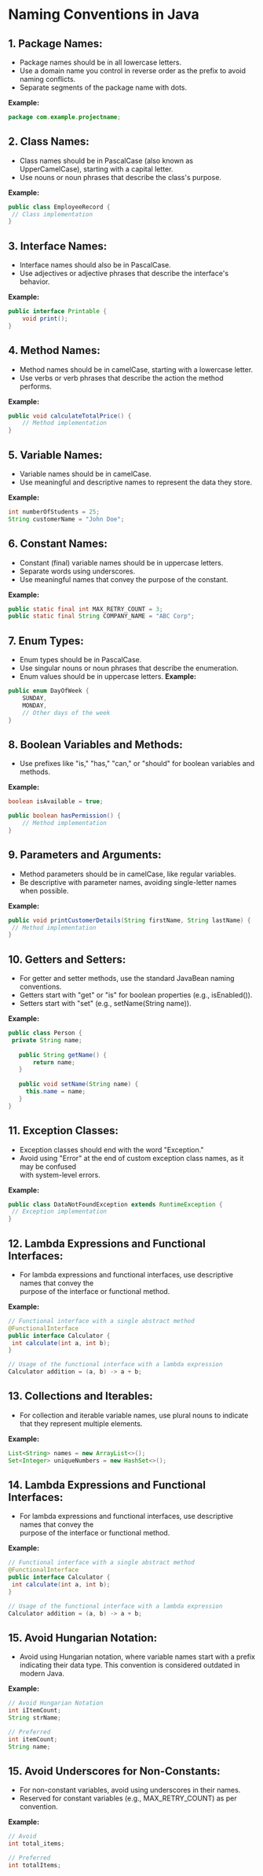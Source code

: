 # Naming Conventions in Java

## 1. Package Names:
   - Package names should be in all lowercase letters.
   - Use a domain name you control in reverse order as the prefix to avoid naming conflicts.
   - Separate segments of the package name with dots.

   **Example:**
   ```java
   package com.example.projectname;
   ```



  ## 2. Class Names:
  - Class names should be in PascalCase (also known as UpperCamelCase), starting with a capital letter.
  - Use nouns or noun phrases that describe the class's purpose.

   **Example:**
   ```java
   public class EmployeeRecord {
    // Class implementation
  }
  ```



 ## 3. Interface Names:
 - Interface names should also be in PascalCase.
 - Use adjectives or adjective phrases that describe the interface's behavior.

 **Example:**
   ```java
   public interface Printable {
       void print();
   }
  ```



## 4. Method Names:
 - Method names should be in camelCase, starting with a lowercase letter.
 - Use verbs or verb phrases that describe the action the method performs.

 **Example:**
   ```java
   public void calculateTotalPrice() {
       // Method implementation
   }
  ```


## 5. Variable Names:
 - Variable names should be in camelCase.
 - Use meaningful and descriptive names to represent the data they store.

 **Example:**
   ```java
   int numberOfStudents = 25;
   String customerName = "John Doe";
  ```

## 6. Constant Names:
  - Constant (final) variable names should be in uppercase letters.
  - Separate words using underscores.
  - Use meaningful names that convey the purpose of the constant.

 **Example:**
   ```java
   public static final int MAX_RETRY_COUNT = 3;
   public static final String COMPANY_NAME = "ABC Corp";
  ```



## 7. Enum Types:
  - Enum types should be in PascalCase.
  - Use singular nouns or noun phrases that describe the enumeration.
  - Enum values should be in uppercase letters.
 **Example:**
   ```java
   public enum DayOfWeek {
       SUNDAY,
       MONDAY,
       // Other days of the week
   }
  ```

## 8. Boolean Variables and Methods:
 - Use prefixes like "is," "has," "can," or "should" for boolean variables and methods.


 **Example:**
   ```java
   boolean isAvailable = true;

   public boolean hasPermission() {
       // Method implementation
   }
  ```

## 9. Parameters and Arguments:
- Method parameters should be in camelCase, like regular variables.
- Be descriptive with parameter names, avoiding single-letter names when possible.


 **Example:**
   ```java
  public void printCustomerDetails(String firstName, String lastName) {
    // Method implementation
  }   
  ```


## 10. Getters and Setters:
 - For getter and setter methods, use the standard JavaBean naming conventions.
 - Getters start with "get" or "is" for boolean properties (e.g., isEnabled()).
 - Setters start with "set" (e.g., setName(String name)).


 **Example:**
   ```java
  public class Person {
    private String name;
    
      public String getName() {
          return name;
      }
    
      public void setName(String name) {
        this.name = name;
      }
  }
```



## 11. Exception Classes:
 - Exception classes should end with the word "Exception."
 - Avoid using "Error" at the end of custom exception class names, as it may be confused  
   with system-level errors.

 **Example:**
   ```java
   public class DataNotFoundException extends RuntimeException {
    // Exception implementation
  }
```


## 12. Lambda Expressions and Functional Interfaces:
 - For lambda expressions and functional interfaces, use descriptive names that convey the  
   purpose of the interface or functional method.

 **Example:**
   ```java
   // Functional interface with a single abstract method
@FunctionalInterface
public interface Calculator {
    int calculate(int a, int b);
}

// Usage of the functional interface with a lambda expression
Calculator addition = (a, b) -> a + b;
```



## 13. Collections and Iterables:
  - For collection and iterable variable names, use plural nouns to indicate that they represent multiple elements.

 **Example:**
   ```java
   List<String> names = new ArrayList<>();
  Set<Integer> uniqueNumbers = new HashSet<>();
  ```




## 14. Lambda Expressions and Functional Interfaces:
 - For lambda expressions and functional interfaces, use descriptive names that convey the  
   purpose of the interface or functional method.

 **Example:**
   ```java
   // Functional interface with a single abstract method
@FunctionalInterface
public interface Calculator {
    int calculate(int a, int b);
}

// Usage of the functional interface with a lambda expression
Calculator addition = (a, b) -> a + b;
```


## 15. Avoid Hungarian Notation:
 - Avoid using Hungarian notation, where variable names start with a prefix indicating their data type. This convention is considered outdated in modern Java.


 **Example:**
   ```java
   // Avoid Hungarian Notation
int iItemCount;
String strName;

// Preferred
int itemCount;
String name;
  ```


## 15. Avoid Underscores for Non-Constants:
 - For non-constant variables, avoid using underscores in their names.
 - Reserved for constant variables (e.g., MAX_RETRY_COUNT) as per convention.


 **Example:**
   ```java
   // Avoid
int total_items;

// Preferred
int totalItems;
  ```














